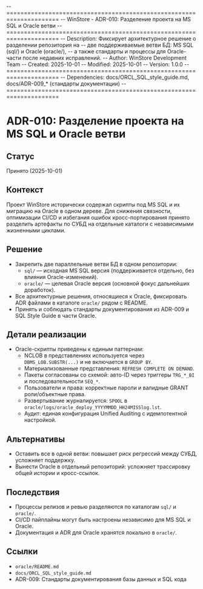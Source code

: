 -- =====================================================================
-- WinStore - ADR-010: Разделение проекта на MS SQL и Oracle ветви
-- =====================================================================
-- Description: Фиксирует архитектурное решение о разделении репозитория на
--              две поддерживаемые ветви БД: MS SQL (sql/) и Oracle (oracle/),
--              а также стандарты и процессы для Oracle-части после недавних исправлений.
-- Author:      WinStore Development Team
-- Created:     2025-10-01
-- Modified:    2025-10-01
-- Version:     1.0.0
-- =====================================================================
-- Dependencies: docs/ORCL_SQL_style_guide.md, docs/ADR-009_* (стандарты документации)
-- =====================================================================

# ADR-010: Разделение проекта на MS SQL и Oracle ветви

## Статус
Принято (2025-10-01)

## Контекст
Проект WinStore исторически содержал скрипты под MS SQL и их миграцию на Oracle в одном дереве. Для снижения связности, оптимизации CI/CD и избегания ошибок кросс-портирования принято разделить артефакты по СУБД на отдельные каталоги с независимыми жизненными циклами.

## Решение
- Закрепить две параллельные ветви БД в одном репозитории:
  - `sql/` — исходная MS SQL версия (поддерживается отдельно, без влияния Oracle-изменений).
  - `oracle/` — целевая Oracle версия (основной фокус дальнейших доработок).
- Все архитектурные решения, относящиеся к Oracle, фиксировать ADR файлами в каталоге `oracle/` рядом с README.
- Принять и соблюдать стандарты документирования из ADR-009 и SQL Style Guide в части Oracle.

## Детали реализации
- Oracle-скрипты приведены к единым паттернам:
  - NCLOB в представлениях используется через `DBMS_LOB.SUBSTR(...)` и не включается в `GROUP BY`.
  - Материализованные представления: `REFRESH COMPLETE ON DEMAND`.
  - Пакеты согласованы со схемой: авто-ID через триггеры `TRG_*_BI` и последовательности `SEQ_*`.
  - Пользователи и права: корректные пароли и валидные GRANT роли/объектные права.
  - Развертывание журналируется: `SPOOL` в `oracle/logs/oracle_deploy_YYYYMMDD_HH24MISSlog.lst`.
  - Аудит: единая конфигурация Unified Auditing с идемпотентной настройкой.

## Альтернативы
- Оставить все в одной ветви: повышает риск регрессий между СУБД, усложняет поддержку.
- Вынести Oracle в отдельный репозиторий: усложняет трассировку общей истории и кросс-ссылок.

## Последствия
- Процессы релизов и ревью разделяются по каталогам `sql/` и `oracle/`.
- CI/CD пайплайны могут быть настроены независимо для MS SQL и Oracle.
- Документация и ADR для Oracle хранятся локально в `oracle/`.

## Ссылки
- `oracle/README.md`
- `docs/ORCL_SQL_style_guide.md`
- ADR-009: Стандарты документирования базы данных и SQL кода
